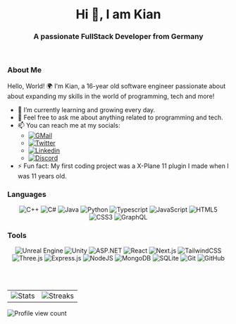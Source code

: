 <h1 align="center">Hi 👋, I am Kian</h1>
<h3 align="center">A passionate FullStack Developer from Germany</h3>

<br />

### About Me
Hello, World! 🌍 I'm Kian, a 16-year old software engineer passionate about about expanding my skills in the world of programming, tech and more!

- 🌱 I’m currently learning and growing every day. 
- 💬 Feel free to ask me about anything related to programming and tech.
- 📫 You can reach me at my socials: 
	- <a href="mailto:karimikianmehr100@gmail.com"><img alt="GMail" src="https://img.shields.io/badge/Gmail-D14836?style=for-the-badge&logo=gmail&logoColor=white" /></a>
	- <a href="https://twitter.com/Rythm0562"><img alt="Twitter" src="https://img.shields.io/badge/Twitter-%231DA1F2.svg?style=for-the-badge&logo=Twitter&logoColor=white" /></a>
	- <a href="https://www.linkedin.com/in/kianmehr-karimi-6b056419a/"><img src="https://img.shields.io/badge/linkedin-%230077B5.svg?&style=for-the-badge&logo=linkedin&logoColor=white" alt="Linkedin" /></a>
	- <a href="https://discord.com/users/700841837736362004"><img src="https://img.shields.io/badge/discord-7289DA.svg?&style=for-the-badge&logo=discord&logoColor=white" alt="Discord" /></a>
- ⚡ Fun fact: My first coding project was a X-Plane 11 plugin I made when I was 11 years old.

### Languages
<p align="center"> 
  <img alt="C++" src="https://img.shields.io/badge/c++-%2300599C.svg?style=for-the-badge&logo=c%2B%2B&logoColor=white" />
  <img alt="C#" src="https://img.shields.io/badge/c%23-%23239120.svg?style=for-the-badge&logo=c-sharp&logoColor=white" />
  <img alt="Java" src="https://img.shields.io/badge/java-%23ED8B00.svg?style=for-the-badge&logo=openjdk&logoColor=white" />
  <img alt="Python" src="https://img.shields.io/badge/python-3670A0?style=for-the-badge&logo=python&logoColor=ffdd54" />
  <img alt="Typescript" src="https://img.shields.io/badge/typescript-%23007ACC.svg?style=for-the-badge&logo=typescript&logoColor=white" />
  <img alt="JavaScript" src="https://img.shields.io/badge/javascript-%23323330.svg?&style=for-the-badge&logo=javascript&logoColor=%23F7DF1E" />
  <img alt="HTML5" src="https://img.shields.io/badge/html5-%23E34F26.svg?&style=for-the-badge&logo=html5&logoColor=white" />
  <img alt="CSS3" src="https://img.shields.io/badge/css3-%231572B6.svg?&style=for-the-badge&logo=css3&logoColor=white" />
  <img alt="GraphQL" src="https://img.shields.io/badge/-GraphQL-E10098?style=for-the-badge&logo=graphql&logoColor=white" />
</p>

### Tools
<p align="center"> 
  <img alt="Unreal Engine" src="https://img.shields.io/badge/unrealengine-%23313131.svg?style=for-the-badge&logo=unrealengine&logoColor=white" />
  <img alt="Unity" src="https://img.shields.io/badge/unity-%23000000.svg?style=for-the-badge&logo=unity&logoColor=white" />
  <img alt="ASP.NET" src="https://img.shields.io/badge/asp.net-%23512BD4.svg?&style=for-the-badge&logo=.net&logoColor=white" />
  <img alt="React" src="https://img.shields.io/badge/react-%2320232a.svg?&style=for-the-badge&logo=react&logoColor=%2361DAFB" />
  <img alt="Next.js" src="https://img.shields.io/badge/next-black?style=for-the-badge&logo=next.js&logoColor=white" />
  <img alt="TailwindCSS" src="https://img.shields.io/badge/tailwindcss-%2338B2AC.svg?style=for-the-badge&logo=tailwind-css&logoColor=white" />
  <img alt="Three.js" src="https://img.shields.io/badge/threejs-black?style=for-the-badge&logo=three.js&logoColor=white" />
  <img alt="Express.js" src="https://img.shields.io/badge/express.js-%23404d59.svg?style=for-the-badge&logo=express&logoColor=%2361DAFB" />
  <img alt="NodeJS" src="https://img.shields.io/badge/node.js-%2343853D.svg?&style=for-the-badge&logo=node.js&logoColor=white" />
  <img alt="MongoDB" src="https://img.shields.io/badge/mongodb-%234ea94b.svg?&style=for-the-badge&logo=mongodb&logoColor=white" />
  <img alt="SQLite" src="https://img.shields.io/badge/sqlite-%2307405e.svg?style=for-the-badge&logo=sqlite&logoColor=white" />
  <img alt="Git" src="https://img.shields.io/badge/git-%23F05033.svg?&style=for-the-badge&logo=git&logoColor=white" />
  <img alt="GitHub" src="https://img.shields.io/badge/github-%23121011.svg?&style=for-the-badge&logo=github&logoColor=white" />
</p>

<br/> <br/>

<table>
  <tr>
    <td>
      <img alt="Stats" src="https://github-readme-stats.vercel.app/api?username=Kian738&show_icons=true&theme=tokyonight&count_private=true&hide_border=true" />
    </td>
    <td> 
      <img alt="Streaks" src="http://github-readme-streak-stats.herokuapp.com?user=Kian738&hide_border=true&theme=tokyonight" />
    </td>
  </tr>
</table>

<img alt="Profile view count" src="https://komarev.com/ghpvc/?username=kian738" />
